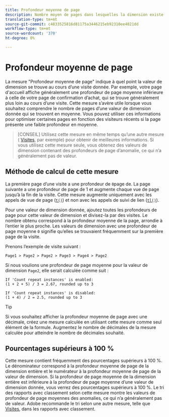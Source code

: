 ```yaml
---
title: Profondeur moyenne de page
description: Nombre moyen de pages dans lesquelles la dimension existe.
translation-type: tm+mt
source-git-commit: c4833525816d81175a3446215eb92310ee4021dd
workflow-type: tm+mt
source-wordcount: '370'
ht-degree: 0%

---
```



# Profondeur moyenne de page

La mesure &quot;Profondeur moyenne de page&quot; indique à quel point la valeur de dimension se trouve au cours d’une visite donnée. Par exemple, votre page d&#39;accueil affiche généralement une profondeur de page moyenne inférieure à celle de votre page de confirmation d’achat, qui se trouve généralement plus loin au cours d’une visite. Cette mesure s’avère utile lorsque vous souhaitez comprendre le nombre de pages d’une valeur de dimension donnée qui se trouvent en moyenne. Vous pouvez utiliser ces informations pour optimiser certaines pages en fonction des visiteurs récents si la page présente une faible profondeur en moyenne.

>[CONSEIL] Utilisez cette mesure en même temps qu’une autre mesure ( [Visites](visits.md), par exemple) pour obtenir de meilleures informations. Si vous utilisez cette mesure seule, vous obtenez des valeurs de dimension contenant des profondeurs de page d’anomalie, ce qui n’a généralement pas de valeur.

## Méthode de calcul de cette mesure

La première page d’une visite a une profondeur de `0`page de. La page suivante a une profondeur de page de 1 et augmente chaque vue de page jusqu’à la fin de la visite. Cette mesure augmente uniquement avec les appels de vue de page ([`t()`](/help/implement/vars/functions/t-method.md)) et non avec les appels de suivi de lien ([`tl()`](/help/implement/vars/functions/tl-method.md)).

Pour une valeur de dimension donnée, ajoutez toutes les profondeurs de page pour cette valeur de dimension et divisez-la par des visites. Le nombre obtenu correspond à la profondeur moyenne de la page, arrondie à l’entier le plus proche. Les valeurs de dimension avec une profondeur de page moyenne `0` signifie qu’elles se trouvaient fréquemment sur la première page de la visite.

Prenons l’exemple de visite suivant :

```text
Page1 > Page2 > Page2 > Page3 > Page4 > Page2
```

Si nous voulions une profondeur de page moyenne pour la valeur de dimension `Page2`, elle serait calculée comme suit :

```text
If 'Count repeat instances' is enabled:
(1 + 2 + 5) / 3 = 2.67, rounded up to 3

If 'Count repeat instances' is disabled:
(1 + 4) / 2 = 2.5, rounded up to 3
```

>[!TIP]
>
>Si vous souhaitez afficher la profondeur moyenne de page avec une décimale, créez une mesure calculée en utilisant cette mesure comme seul élément de la formule. Augmentez le nombre de décimales de la mesure calculée pour atteindre le nombre de décimales souhaité.

## Pourcentages supérieurs à 100 %

Cette mesure contient fréquemment des pourcentages supérieurs à 100 %. Le dénominateur correspond à la profondeur moyenne de page de la dimension entière et le numérateur à la profondeur moyenne de page de la valeur de dimension. Si la profondeur de page moyenne de la dimension entière est inférieure à la profondeur de page moyenne d’une valeur de dimension donnée, vous verrez des pourcentages supérieurs à 100 %. Le tri des rapports avec classement selon cette mesure montre les valeurs de profondeur de page moyennes des anomalies, ce qui n’a généralement pas de valeur. Adobe recommande le tri selon une autre mesure, telle que [Visites](visits.md), dans les rapports avec classement.
